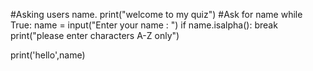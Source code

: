 #Asking users name.
print("welcome to my quiz")
#Ask for name
while True:
    name = input("Enter your name : ")
    if name.isalpha():
        break
    print("please enter characters A-Z only")

print('hello',name)
